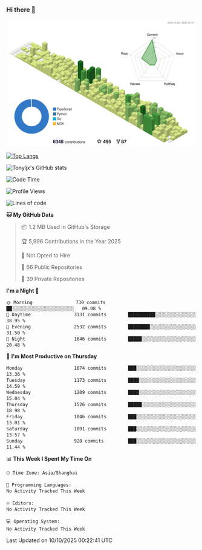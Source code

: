 ### Hi there 👋

![](./profile-3d-contrib/profile-green-animate.svg)

 

[![Top Langs](https://github-readme-stats.vercel.app/api/top-langs/?username=tonyljx)](https://github.com/anuraghazra/github-readme-stats)

![Tonyljx's GitHub stats](https://github-readme-stats.vercel.app/api?username=tonyljx&theme=default&show_icons=true)

 

<!--START_SECTION:waka-->
![Code Time](http://img.shields.io/badge/Code%20Time-1%2C472%20hrs%2049%20mins-blue)

![Profile Views](http://img.shields.io/badge/Profile%20Views-0-blue)

![Lines of code](https://img.shields.io/badge/From%20Hello%20World%20I%27ve%20Written-3.2%20million%20lines%20of%20code-blue)

**🐱 My GitHub Data** 

> 📦 1.2 MB Used in GitHub's Storage 
 > 
> 🏆 5,996 Contributions in the Year 2025
 > 
> 🚫 Not Opted to Hire
 > 
> 📜 66 Public Repositories 
 > 
> 🔑 39 Private Repositories 
 > 
**I'm a Night 🦉** 

```text
🌞 Morning                730 commits         ██░░░░░░░░░░░░░░░░░░░░░░░   09.08 % 
🌆 Daytime                3131 commits        ██████████░░░░░░░░░░░░░░░   38.95 % 
🌃 Evening                2532 commits        ████████░░░░░░░░░░░░░░░░░   31.50 % 
🌙 Night                  1646 commits        █████░░░░░░░░░░░░░░░░░░░░   20.48 % 
```
📅 **I'm Most Productive on Thursday** 

```text
Monday                   1074 commits        ███░░░░░░░░░░░░░░░░░░░░░░   13.36 % 
Tuesday                  1173 commits        ████░░░░░░░░░░░░░░░░░░░░░   14.59 % 
Wednesday                1209 commits        ████░░░░░░░░░░░░░░░░░░░░░   15.04 % 
Thursday                 1526 commits        █████░░░░░░░░░░░░░░░░░░░░   18.98 % 
Friday                   1046 commits        ███░░░░░░░░░░░░░░░░░░░░░░   13.01 % 
Saturday                 1091 commits        ███░░░░░░░░░░░░░░░░░░░░░░   13.57 % 
Sunday                   920 commits         ███░░░░░░░░░░░░░░░░░░░░░░   11.44 % 
```


📊 **This Week I Spent My Time On** 

```text
🕑︎ Time Zone: Asia/Shanghai

💬 Programming Languages: 
No Activity Tracked This Week

🔥 Editors: 
No Activity Tracked This Week

💻 Operating System: 
No Activity Tracked This Week
```


 Last Updated on 10/10/2025 00:22:41 UTC
<!--END_SECTION:waka-->
